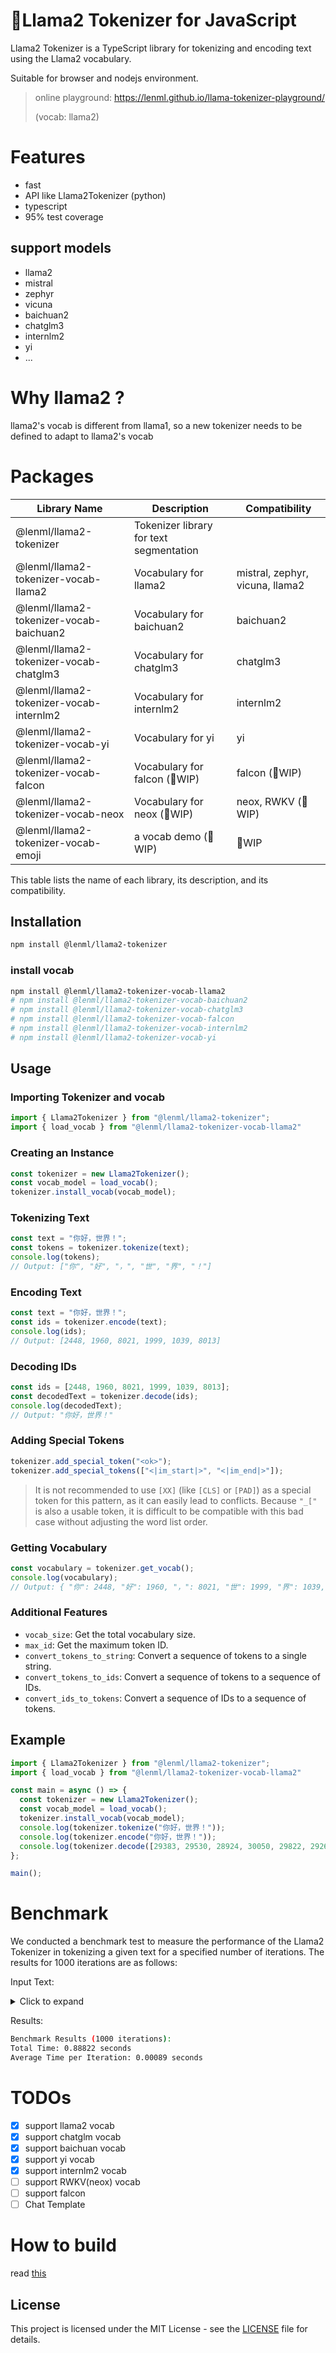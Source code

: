 # 🦙Llama2 Tokenizer for JavaScript

Llama2 Tokenizer is a TypeScript library for tokenizing and encoding text using the Llama2 vocabulary.

Suitable for browser and nodejs environment.

> online playground: https://lenml.github.io/llama-tokenizer-playground/
> 
> (vocab: llama2) 

# Features

- fast
- API like Llama2Tokenizer (python)
- typescript
- 95% test coverage

## support models
- llama2
- mistral
- zephyr
- vicuna
- baichuan2
- chatglm3
- internlm2
- yi
- ...

# Why llama2 ?
llama2's vocab is different from llama1, so a new tokenizer needs to be defined to adapt to llama2's vocab

# Packages

| Library Name                           | Description                               | Compatibility                                        |
|---------------------------------------|-------------------------------------------|-------------------------------------------------------|
| @lenml/llama2-tokenizer               | Tokenizer library for text segmentation  |                                                       |
| @lenml/llama2-tokenizer-vocab-llama2 | Vocabulary for llama2                    | mistral, zephyr, vicuna, llama2                       |
| @lenml/llama2-tokenizer-vocab-baichuan2 | Vocabulary for baichuan2               | baichuan2                                            |
| @lenml/llama2-tokenizer-vocab-chatglm3 | Vocabulary for chatglm3                 | chatglm3                                             |
| @lenml/llama2-tokenizer-vocab-internlm2 | Vocabulary for internlm2               | internlm2                                            |
| @lenml/llama2-tokenizer-vocab-yi       | Vocabulary for yi                       | yi                                                    |
| @lenml/llama2-tokenizer-vocab-falcon   | Vocabulary for falcon (🚧WIP)            | falcon (🚧WIP)                                         |
| @lenml/llama2-tokenizer-vocab-neox     | Vocabulary for neox (🚧WIP)              | neox, RWKV (🚧WIP)                                     |
| @lenml/llama2-tokenizer-vocab-emoji     | a vocab demo (🚧WIP)              | 🚧WIP                                     |

This table lists the name of each library, its description, and its compatibility.

## Installation

```bash
npm install @lenml/llama2-tokenizer
```

### install vocab
```bash
npm install @lenml/llama2-tokenizer-vocab-llama2
# npm install @lenml/llama2-tokenizer-vocab-baichuan2
# npm install @lenml/llama2-tokenizer-vocab-chatglm3
# npm install @lenml/llama2-tokenizer-vocab-falcon
# npm install @lenml/llama2-tokenizer-vocab-internlm2
# npm install @lenml/llama2-tokenizer-vocab-yi
```

## Usage

### Importing Tokenizer and vocab

```typescript
import { Llama2Tokenizer } from "@lenml/llama2-tokenizer";
import { load_vocab } from "@lenml/llama2-tokenizer-vocab-llama2"
```

### Creating an Instance

```typescript
const tokenizer = new Llama2Tokenizer();
const vocab_model = load_vocab();
tokenizer.install_vocab(vocab_model);
```

### Tokenizing Text

```typescript
const text = "你好，世界！";
const tokens = tokenizer.tokenize(text);
console.log(tokens);
// Output: ["你", "好", "，", "世", "界", "！"]
```

### Encoding Text

```typescript
const text = "你好，世界！";
const ids = tokenizer.encode(text);
console.log(ids);
// Output: [2448, 1960, 8021, 1999, 1039, 8013]
```

### Decoding IDs

```typescript
const ids = [2448, 1960, 8021, 1999, 1039, 8013];
const decodedText = tokenizer.decode(ids);
console.log(decodedText);
// Output: "你好，世界！"
```

### Adding Special Tokens

```typescript
tokenizer.add_special_token("<ok>");
tokenizer.add_special_tokens(["<|im_start|>", "<|im_end|>"]);
```

> It is not recommended to use ```[XX]``` (like ```[CLS]``` or ```[PAD]```) as a special token for this pattern, as it can easily lead to conflicts. Because ```"_["``` is also a usable token, it is difficult to be compatible with this bad case without adjusting the word list order.

### Getting Vocabulary

```typescript
const vocabulary = tokenizer.get_vocab();
console.log(vocabulary);
// Output: { "你": 2448, "好": 1960, "，": 8021, "世": 1999, "界": 1039, "！": 8013, ... }
```

### Additional Features

- `vocab_size`: Get the total vocabulary size.
- `max_id`: Get the maximum token ID.
- `convert_tokens_to_string`: Convert a sequence of tokens to a single string.
- `convert_tokens_to_ids`: Convert a sequence of tokens to a sequence of IDs.
- `convert_ids_to_tokens`: Convert a sequence of IDs to a sequence of tokens.

## Example

```typescript
import { Llama2Tokenizer } from "@lenml/llama2-tokenizer";
import { load_vocab } from "@lenml/llama2-tokenizer-vocab-llama2"

const main = async () => {
  const tokenizer = new Llama2Tokenizer();
  const vocab_model = load_vocab();
  tokenizer.install_vocab(vocab_model);
  console.log(tokenizer.tokenize("你好，世界！"));
  console.log(tokenizer.encode("你好，世界！"));
  console.log(tokenizer.decode([29383, 29530, 28924, 30050, 29822, 29267]));
};

main();
```

# Benchmark
We conducted a benchmark test to measure the performance of the Llama2 Tokenizer in tokenizing a given text for a specified number of iterations. The results for 1000 iterations are as follows:

Input Text:
<details>
<summary>Click to expand</summary>
<pre>

🌸🍻🍅🍓🍒🏁🚩🎌🏴🏳️🏳️‍🌈

Lorem ipsum dolor sit amet, duo te voluptua detraxit liberavisse, vim ad vidisse gubergren consequuntur, duo noster labitur ei. Eum minim postulant ad, timeam docendi te per, quem putent persius pri ei. Te pro quodsi argumentum. Sea ne detracto recusabo, ius error doming honestatis ut, no saepe indoctum cum.

Ex natum singulis necessitatibus usu. Id vix brute docendi imperdiet, te libris corrumpit gubergren sea. Libris deleniti placerat an qui, velit atomorum constituto te sit, est viris iriure convenire ad. Feugait periculis at mel, libris dissentias liberavisse pri et. Quo mutat iudico audiam id.
</pre>
</details>

Results:
```bash
Benchmark Results (1000 iterations):
Total Time: 0.88822 seconds
Average Time per Iteration: 0.00089 seconds
```

# TODOs
- [x] support llama2 vocab
- [x] support chatglm vocab
- [x] support baichuan vocab
- [x] support yi vocab
- [x] support internlm2 vocab
- [ ] support RWKV(neox) vocab
- [ ] support falcon
- [ ] Chat Template

# How to build
read [this](./build-guide.md)

## License

This project is licensed under the MIT License - see the [LICENSE](LICENSE) file for details.